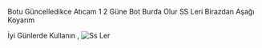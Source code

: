 Botu Güncelledikce Atıcam 1  2 Güne Bot Burda Olur SS Leri Birazdan Aşağı Koyarım 

İyi Günlerde Kullanın
,
![Ss Ler]([http://url/to/img.png](https://media.discordapp.net/attachments/1044256965615964251/1046424104737181746/image.png))
